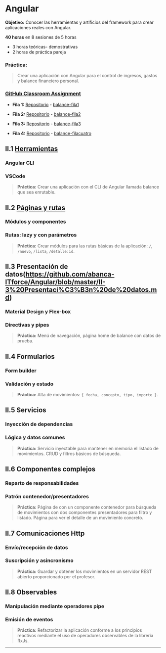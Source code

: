 # Angular

**Objetivo:** Conocer las herramientas y artificios del framework para crear aplicaciones reales con Angular.

**40 horas** en 8 sesiones de 5 horas

- 3 horas teóricas- demostrativas
- 2 horas de práctica pareja

### Práctica:

> Crear una aplicación con Angular para el control de ingresos, gastos y balance financiero personal.

### [GitHub Classroom Assignment](https://classroom.github.com/g/ri5wYiSB)

- **Fila 1:** [Repositorio](https://github.com/abanca-ITforce/balance-fila1) - [balance-fila1](https://abanca-itforce.github.io/balance-fila1/)

- **Fila 2:** [Repositorio](https://github.com/abanca-ITforce/balance-fila2) - [balance-fila2](https://abanca-itforce.github.io/balance-fila2/)

- **Fila 3:** [Repositorio](https://github.com/abanca-ITforce/balance-fila3) - [balance-fila3](https://abanca-itforce.github.io/balance-fila3/)

- **Fila 4:** [Repositorio](https://github.com/abanca-ITforce/balance-filacuatro) - [balance-filacuatro](https://abanca-itforce.github.io/balance-filacuatro/)

## II.1 [Herramientas](https://github.com/abanca-ITforce/Angular/blob/master/II-1%20Herramientas.md)

### Angular CLI
### VSCode

> **Práctica:** Crear una aplicación con el CLI de Angular llamada balance que sea enrutable.

## II.2 [Páginas y rutas](https://github.com/abanca-ITforce/Angular/blob/master/II-2%20P%C3%A1ginas%20y%20rutas.md)

### Módulos y componentes
### Rutas: lazy y con parámetros

> **Práctica:** Crear módulos para las rutas básicas de la aplicación: `/`, `/nuevo`, `/lista`, `/detalle:id`.

## II.3 Presentación de datos(https://github.com/abanca-ITforce/Angular/blob/master/II-3%20Presentaci%C3%B3n%20de%20datos.md)

### Material Design y Flex-box
### Directivas y pipes

> **Práctica:** Menú de navegación, página home de balance con datos de prueba.

## II.4 Formularios

### Form builder
### Validación y estado

> **Práctica:** Alta de movimientos: `{ fecha, concepto, tipo, importe }`.

## II.5 Servicios

### Inyección de dependencias
### Lógica y datos comunes

> **Práctica:** Servicio inyectable para mantener en memoria el listado de movimientos. CRUD y filtros básicos de búsqueda.

## II.6 Componentes complejos

### Reparto de responsabilidades
### Patrón contenedor/presentadores

> **Práctica:** Página de con un componente contenedor para búsqueda de movimientos con dos componentes presentadores para filtro y listado. Página para ver el detalle de un movimiento concreto.

## II.7 Comunicaciones Http

### Envío/recepción de datos
### Suscripción y asincronismo

> **Práctica:** Guardar y obtener los movimientos en un servidor REST abierto proporcionado por el profesor.

## II.8 Observables

### Manipulación mediante operadores pipe
### Emisión de eventos

> **Práctica:** Refactorizar la aplicación conforme a los principios reactivos mediante el uso de operadores observables de la librería RxJs.

---
